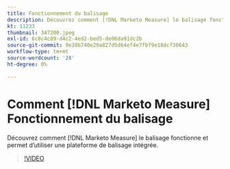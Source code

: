 ```yaml
---
title: Fonctionnement du balisage
description: Découvrez comment [!DNL Marketo Measure] le balisage fonctionne et permet d’utiliser une plateforme de balisage intégrée.
kt: 11233
thumbnail: 347200.jpeg
exl-id: 6c8c4c89-d4c2-4ed2-bed5-de06da91dc2b
source-git-commit: 9e38b740e29a827d5d64ef4e7fbf9e18dcf30643
workflow-type: tm+mt
source-wordcount: '28'
ht-degree: 0%

---
```


# Comment [!DNL Marketo Measure] Fonctionnement du balisage

Découvrez comment [!DNL Marketo Measure] le balisage fonctionne et permet d’utiliser une plateforme de balisage intégrée.

>[!VIDEO](https://video.tv.adobe.com/v/347200/?quality=12&learn=on)
